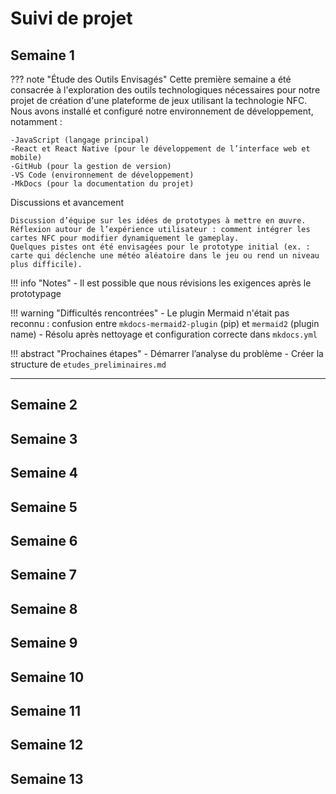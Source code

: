 # Suivi de projet

## Semaine 1

??? note "Étude des Outils Envisagés"
   Cette première semaine a été consacrée à l'exploration des outils technologiques nécessaires pour notre projet de création d'une plateforme de jeux utilisant la technologie NFC.
Nous avons installé et configuré notre environnement de développement, notamment :

    -JavaScript (langage principal)
    -React et React Native (pour le développement de l’interface web et mobile)
    -GitHub (pour la gestion de version)
    -VS Code (environnement de développement)
    -MkDocs (pour la documentation du projet)

Discussions et avancement

    Discussion d’équipe sur les idées de prototypes à mettre en œuvre.
    Réflexion autour de l’expérience utilisateur : comment intégrer les cartes NFC pour modifier dynamiquement le gameplay.
    Quelques pistes ont été envisagées pour le prototype initial (ex. : carte qui déclenche une météo aléatoire dans le jeu ou rend un niveau plus difficile).
    
!!! info "Notes"
    - Il est possible que nous révisions les exigences après le prototypage

!!! warning "Difficultés rencontrées"
    - Le plugin Mermaid n'était pas reconnu : confusion entre `mkdocs-mermaid2-plugin` (pip) et `mermaid2` (plugin name)
        - Résolu après nettoyage et configuration correcte dans `mkdocs.yml`

!!! abstract "Prochaines étapes"
    - Démarrer l’analyse du problème
    - Créer la structure de `etudes_preliminaires.md`

---

## Semaine 2

## Semaine 3

## Semaine 4

## Semaine 5

## Semaine 6

## Semaine 7

## Semaine 8

## Semaine 9

## Semaine 10

## Semaine 11

## Semaine 12

## Semaine 13
